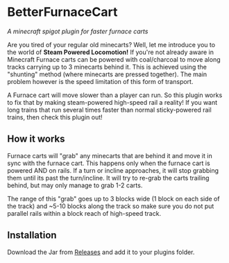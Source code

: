 # BetterFurnaceCart
*A minecraft spigot plugin for faster furnace carts*

Are you tired of your regular old minecarts? Well, let me introduce you to the world of **Steam Powered Locomotion!** If you're not already aware in Minecraft Furnace carts can be powered with coal/charcoal to move along tracks carrying up to 3 minecarts behind it. This is achieved using the "shunting" method (where minecarts are pressed together). The main problem however is the speed limitation of this form of transport.

A Furnace cart will move slower than a player can run. So this plugin works to fix that by making steam-powered high-speed rail a reality! If you want long trains that run several times faster than normal sticky-powered rail trains, then check this plugin out!


## How it works
Furnace carts will "grab" any minecarts that are behind it and move it in sync with the furnace cart. This happens only when the furnace cart is powered AND on rails. If a turn or incline approaches, it will stop grabbing them until its past the turn/incline. It will try to re-grab the carts trailing behind, but may only manage to grab 1-2 carts.

The range of this "grab" goes up to 3 blocks wide (1 block on each side of the track) and ~5-10 blocks along the track so make sure you do not put parallel rails within a block reach of high-speed track.

## Installation
Download the Jar from [Releases]("./releases") and add it to your plugins folder.
